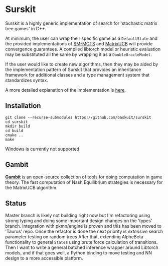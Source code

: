 # Surskit

Surskit is a highly generic implementation of search for 'stochastic matrix tree games' in C++.

At minimum, the user can wrap their specific game as a `DefaultState` and the provided implementations of [SM-MCTS](https://arxiv.org/abs/1804.09045) and [MatrixUCB](https://arxiv.org/abs/2006.05145) will provide convergence guarantees. 
A compiled libtorch model or heuristic evaluation may be substituted all the same by wrapping it as a `DoubleOracleModel`.

If the user would like to create new algorithms, then they may be aided by the implementation pattern of Surskit that provides an inheritance framework for additional classes and a type management system that standardizes syntax. 

A more detailed explanation of the implementation is [here](https://github.com/baskuit/surskit/blob/master/src/readme.md).

## Installation

    git clone --recurse-submodules https://github.com/baskuit/surskit
    cd surskit
    mkdir build
    cd build
    cmake ..
    make

Windows is currently not supported

## Gambit

**[Gambit](https://github.com/gambitproject/gambit)** is an open-source collection of tools for doing computation in game theory. 
The fast computation of Nash Equilibrium strategies is necessary for the MatrixUCB algorithm.

## Status
Master branch is likely not building right now but I'm refactoring using strong typing and doing some important design changes on the 'types' branch.
Integration with pkmn/engine is proven and this has been moved to 'Taurus' repo.
Once the refactor is done the next priority is *extensive* search parameter testing on random trees
After that, extending AlpheBeta functionality to general `State`s using brute force calculation of transitions.
Then I want to write a general batched inference wrapper around Libtorch models, and if that goes well, a Python binding to move testing and NN design to a more accessible platform.
